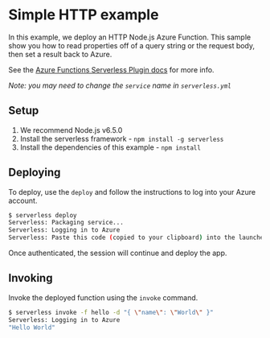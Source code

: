 <!--
title: Azure Simple HTTP Endpoint example in NodeJS
description: In this example, we deploy an HTTP Node.js Azure Function. This example shows you how to read properties off of a query string or the request body, then set a result back to Azure.
layout: Doc
-->
# Simple HTTP example

In this example, we deploy an HTTP Node.js Azure Function. This sample show you
how to read properties off of a query string or the request body, then set a
result back to Azure.

See the [Azure Functions Serverless Plugin docs](https://www.serverless.com/framework/docs/providers/azure/) for more info.

_Note: you may need to change the `service` name in `serverless.yml`_

## Setup

1. We recommend Node.js v6.5.0
2. Install the serverless framework - `npm install -g serverless`
3. Install the dependencies of this example - `npm install`

## Deploying

To deploy, use the `deploy` and follow the instructions to log into your Azure
account.

```bash
$ serverless deploy
Serverless: Packaging service...
Serverless: Logging in to Azure
Serverless: Paste this code (copied to your clipboard) into the launched browser, and complete the authentication process: BLAZSRMVJ
```

Once authenticated, the session will continue and deploy the app.

## Invoking

Invoke the deployed function using the `invoke` command.

```bash
$ serverless invoke -f hello -d "{ \"name\": \"World\" }"
Serverless: Logging in to Azure
"Hello World"
```
